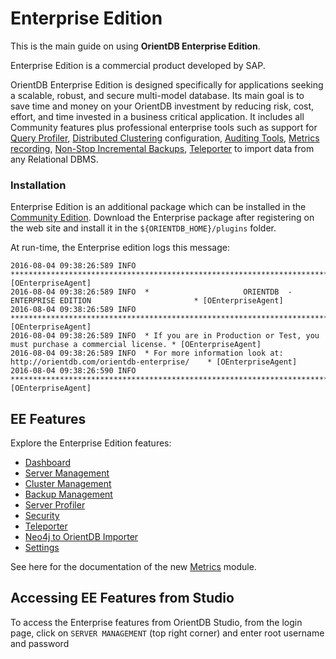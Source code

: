 
# Enterprise Edition

This is the main guide on using <b>OrientDB Enterprise Edition</b>. 

Enterprise Edition is a commercial product developed by SAP.

OrientDB Enterprise Edition is designed specifically for applications seeking a scalable, robust, and secure multi-model database. Its main goal is to save time and money on your OrientDB investment by reducing risk, cost, effort, and time invested in a business critical application. It includes all Community features plus professional enterprise tools such as support for [Query Profiler](./Server-Profiler.md), [Distributed Clustering](./Cluster-Management.md) configuration, [Auditing Tools](./Security.md), [Metrics recording](../Server-Management.md), [Non-Stop Incremental Backups](./Backup-Management.md), [Teleporter](./Teleporter.md) to import data from any Relational DBMS.


### Installation

Enterprise Edition is an additional package which can be installed in the [Community Edition](../gettingstarted/Tutorial-Installation.md). Download the Enterprise package after registering on the web site and install it in the `${ORIENTDB_HOME}/plugins` folder.

At run-time, the Enterprise edition logs this message:

```
2016-08-04 09:38:26:589 INFO  ***************************************************************************** [OEnterpriseAgent]
2016-08-04 09:38:26:589 INFO  *                     ORIENTDB  -  ENTERPRISE EDITION                       * [OEnterpriseAgent]
2016-08-04 09:38:26:589 INFO  ***************************************************************************** [OEnterpriseAgent]
2016-08-04 09:38:26:589 INFO  * If you are in Production or Test, you must purchase a commercial license. * [OEnterpriseAgent]
2016-08-04 09:38:26:589 INFO  * For more information look at: http://orientdb.com/orientdb-enterprise/    * [OEnterpriseAgent]
2016-08-04 09:38:26:590 INFO  ***************************************************************************** [OEnterpriseAgent]
```

## EE Features

Explore the Enterprise Edition features:

* [Dashboard](./Dashboard.md)
* [Server Management](./Server-Management.md)
* [Cluster Management](./Cluster-Management.md)
* [Backup Management](./Backup-Management.md)
* [Server Profiler](./Server-Profiler.md)
* [Security](./Security.md)
* [Teleporter](./Teleporter.md)
* [Neo4j to OrientDB Importer](./Neo4j-Importer.md)
* [Settings](./Settings.md)

See here for the documentation of the new [Metrics](./Profiler.md) module.

## Accessing EE Features from Studio

To access the Enterprise features from OrientDB Studio, from the login page, click on `SERVER MANAGEMENT` (top right corner) and enter root username and password

